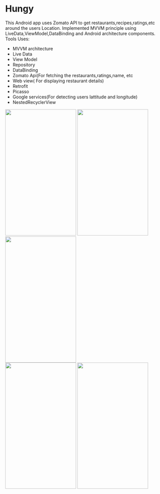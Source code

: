 # Hungy


This Android app uses Zomato API to get restaurants,recipes,ratings,etc around the users Location.
Implemented MVVM principle using LiveData,ViewModel,DataBinding and Android architecture components.
Tools Uses:
* MVVM architecture
* Live Data
* View Model
* Repository
* DataBinding
* Zomato Api(For fetching the restaurants,ratings,name, etc
* Web view( For displaying restaurant details)
* Retrofit
* Picasso
* Google services(For detecting users lattitude and longitude)
* NestedRecyclerView

<img src="https://user-images.githubusercontent.com/42912866/59578864-da8c8c80-90e7-11e9-8723-b63499d93b79.png" width="225" height="400">            <img src="https://user-images.githubusercontent.com/42912866/59578915-027bf000-90e8-11e9-8f9b-8793eaf15a98.png" width="225" height="400">                     <img src="https://user-images.githubusercontent.com/42912866/59578955-2c351700-90e8-11e9-80d0-f184b4c1d494.png" width="225" height="400">  
                    <img src="https://user-images.githubusercontent.com/42912866/59578999-57b80180-90e8-11e9-9026-d2de7cef59a9.png" width="225" height="400">            <img src="https://user-images.githubusercontent.com/42912866/59579016-6ef6ef00-90e8-11e9-82f6-a0e8901fa26b.png" width="225" height="400">
